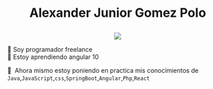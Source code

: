 <!---**gomezpoloalexanderjunior/gomezpoloalexanderjunior** is a ✨ _special_ ✨ repository because its `README.md` (this file) appears on your GitHub profile.--->
 # <p align="center">Alexander Junior Gomez Polo</p>
 
 <p align="center">
  <a href="https://github.com/gomezpoloalexanderjunior/gomezpoloalexanderjunior"><img src="https://readme-typing-svg.herokuapp.com?center=true&lines=Ingeniero+de+Sistemas;Desarrollador+FullStack;Programador+Web;Autodidacta"></a>
</p>
🔭 Soy programador freelance<br/>
🌱 Estoy aprendiendo angular 10 <br/>

:pill: &nbsp;Ahora mismo estoy poniendo en practica mis conocimientos de `Java`,`JavaScript`,`css`,`SpringBoot`,`Angular`,`Php`,`React`<br/>
<!--- 👯 I’m looking to collaborate on ...
<! 🤔 I’m looking for help with ...
- 💬 Ask me about ...
- 📫 How to reach me: ...
- 😄 Pronouns: ...
- ⚡ Fun fact: ...-->

